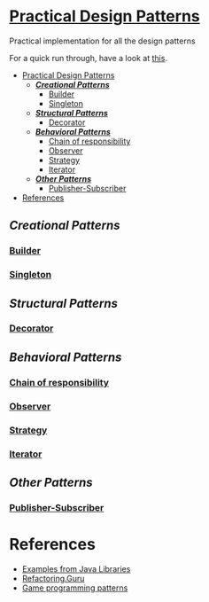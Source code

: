 # [Practical Design Patterns](http://git.ashwanik.in/practical-design-patterns/)

Practical implementation for all the design patterns

For a quick run through, have a look at [this](http://git.ashwanik.in/practical-design-patterns/).

- [Practical Design Patterns](#practical-design-patterns)
  - [***Creational Patterns***](#creational-patterns)
    - [Builder](#builder)
    - [Singleton](#singleton)
  - [***Structural Patterns***](#structural-patterns)
    - [Decorator](#decorator)
  - [***Behavioral Patterns***](#behavioral-patterns)
    - [Chain of responsibility](#chain-of-responsibility)
    - [Observer](#observer)
    - [Strategy](#strategy)
    - [Iterator](#iterator)
  - [***Other Patterns***](#other-patterns)
    - [Publisher-Subscriber](#publisher-subscriber)
- [References](#references)

## ***Creational Patterns***

### [Builder](http://git.ashwanik.in/practical-design-patterns/#5)

### [Singleton](http://git.ashwanik.in/practical-design-patterns/#9)


## ***Structural Patterns***

### [Decorator](http://git.ashwanik.in/practical-design-patterns/#7)

## ***Behavioral Patterns***

### [Chain of responsibility](http://git.ashwanik.in/practical-design-patterns/#2)

### [Observer](http://git.ashwanik.in/practical-design-patterns/#4)

### [Strategy](http://git.ashwanik.in/practical-design-patterns/#8)

### [Iterator](http://git.ashwanik.in/practical-design-patterns/#6)


## ***Other Patterns***

### [Publisher-Subscriber](http://git.ashwanik.in/practical-design-patterns/#3)

# References

- [Examples from Java Libraries](https://stackoverflow.com/questions/1673841/examples-of-gof-design-patterns-in-javas-core-libraries/2707195#2707195)
- [Refactoring.Guru](https://refactoring.guru/design-patterns)
- [Game programming patterns](https://gameprogrammingpatterns.com/contents.html)
